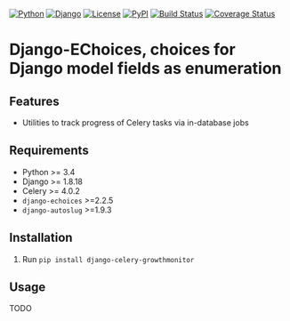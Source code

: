 [![Python](https://img.shields.io/badge/Python-2.7,3.4,3.5,3.6-blue.svg?style=flat-square)](/)
[![Django](https://img.shields.io/badge/Django-1.9,1.10,1.11-blue.svg?style=flat-square)](/)
[![License](https://img.shields.io/badge/License-GPLv3-blue.svg?style=flat-square)](/LICENSE)
[![PyPI](https://img.shields.io/pypi/v/django_celery_growthmonitor.svg?style=flat-square)](https://pypi.org/project/django-celery-growthmonitor)
[![Build Status](https://travis-ci.org/mbourqui/django-celery-growthmonitor.svg?branch=master)](https://travis-ci.org/mbourqui/django-celery-growthmonitor)
[![Coverage Status](https://coveralls.io/repos/github/mbourqui/django-celery-growthmonitor/badge.svg?branch=master)](https://coveralls.io/github/mbourqui/django-celery-growthmonitor?branch=master)


# Django-EChoices, choices for Django model fields as enumeration


## Features

* Utilities to track progress of Celery tasks via in-database jobs


## Requirements

* Python >= 3.4
* Django >= 1.8.18
* Celery >= 4.0.2
* `django-echoices` >=2.2.5
* `django-autoslug` >=1.9.3


## Installation

1. Run `pip install django-celery-growthmonitor`


## Usage
TODO
